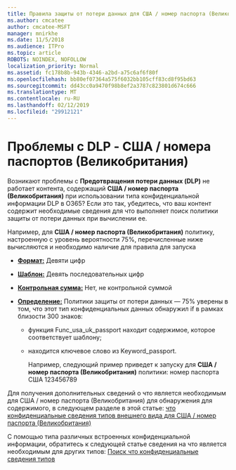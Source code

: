 ```yaml
---
title: Правила защиты от потери данных для США / номер паспорта (Великобритания) не работает
ms.author: cmcatee
author: cmcatee-MSFT
manager: mnirkhe
ms.date: 11/5/2018
ms.audience: ITPro
ms.topic: article
ROBOTS: NOINDEX, NOFOLLOW
localization_priority: Normal
ms.assetid: fc178b8b-943b-4346-a2bd-a75c6af6f80f
ms.openlocfilehash: bb80ef07364a575f6032bb105cff83cd8f95bd63
ms.sourcegitcommit: dd43cc0a9470f98b8ef2a3787c823801d674c666
ms.translationtype: MT
ms.contentlocale: ru-RU
ms.lasthandoff: 02/12/2019
ms.locfileid: "29912121"
---
```

# <a name="problems-with-dlp---usuk-passport-numbers"></a>Проблемы с DLP - США / номера паспортов (Великобритания)

Возникают проблемы с **Предотвращения потери данных (DLP)** не работает контента, содержащий **США / номер паспорта (Великобритания)** при использовании типа конфиденциальной информации DLP в O365? Если это так, убедитесь, что ваш контент содержит необходимые сведения для что выполняет поиск политики защиты от потери данных при вычислении ее. 
  
Например, для **США / номер паспорта (Великобритания)** политику, настроенную с уровень вероятности 75%, перечисленные ниже вычисляются и необходимо наличие для правила для запуска 
  
- **[Формат:](https://docs.microsoft.com/office365/securitycompliance/what-the-sensitive-information-types-look-for#format-77)** Девяти цифр 
    
- **[Шаблон:](https://docs.microsoft.com/office365/securitycompliance/what-the-sensitive-information-types-look-for#pattern-77)** Девять последовательных цифр 
    
- **[Контрольная сумма:](https://docs.microsoft.com/office365/securitycompliance/what-the-sensitive-information-types-look-for#checksum-76)** Нет, не контрольной суммой 
    
- **[Определение:](https://docs.microsoft.com/office365/securitycompliance/what-the-sensitive-information-types-look-for#definition-77)** Политики защиты от потери данных — 75% уверены в том, что этот тип конфиденциальных данных обнаружил if в рамках близости 300 знаков: 
    
  - функция Func_usa_uk_passport находит содержимое, которое соответствует шаблону;
    
  - находится ключевое слово из Keyword_passport.
    
    Например, следующий пример приведет к запуску для **США / номер паспорта (Великобритания)** политики: номер паспорта США 123456789 
    
Для получения дополнительных сведений о что является необходимым для США / номер паспорта (Великобритания) для обнаружения для содержимого, в следующем разделе в этой статье: [что конфиденциальные сведения типов внешнего вида для США / номер паспорта (Великобритания)](https://docs.microsoft.com/office365/securitycompliance/what-the-sensitive-information-types-look-for#us--uk-passport-number)
  
С помощью типа различных встроенных конфиденциальной информации, обратитесь к следующей статье сведения на что является необходимым для других типов: [Поиск что конфиденциальные сведения типов](https://docs.microsoft.com/office365/securitycompliance/what-the-sensitive-information-types-look-for)
  

